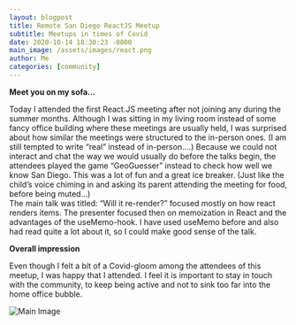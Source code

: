 ```yaml
---
layout: blogpost
title: Remote San Diego ReactJS Meetup 
subtitle: Meetups in times of Covid 
date: 2020-10-14 18:30:23 -0800
main_image: /assets/images/react.png
author: Me
categories: [community]
---
```

 **Meet you on my sofa...**

Today I attended the first React.JS meeting after not joining any during the summer months. Although I was sitting in my living room instead of some fancy office building where these meetings are usually held, I was surprised about how similar the meetings were structured to the in-person ones. (I am still tempted to write “real” instead of in-person….) 
Because we could not interact and chat the way we would usually do before the talks begin, the attendees played the game “GeoGuesser” instead to check how well we know San Diego. This was a lot of fun and a great ice breaker. (Just like the child’s voice chiming in and asking its parent attending the meeting for food, before being muted…)  
The main talk was titled: “Will it re-render?” focused mostly on how react renders items. The presenter focused then on memoization in React and the advantages of the useMemo-hook. I have used useMemo before and also had read quite a lot about it, so I could make good sense of the talk. 
 
 **Overall impression**

Even though I felt a bit of a Covid-gloom among the attendees of this meetup, I was happy that I attended. I feel it is important to stay in touch with the community, to keep being active and not to sink too far into the home office bubble.  


<span class="image"><img src="{{site.baseurl}}/assets/images/react.JPG" class="image fit"
                                alt="Main Image" /></span> 

